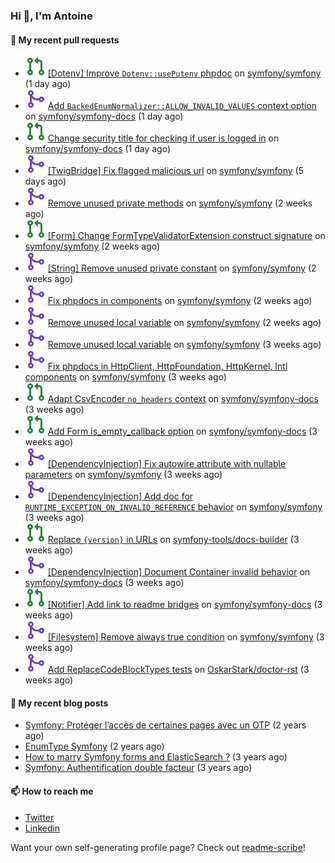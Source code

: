 ### Hi 👋, I'm Antoine

#### 👷 My recent pull requests

- ![](./assets/pr-open.svg) [[Dotenv] Improve `Dotenv::usePutenv` phpdoc](https://github.com/symfony/symfony/pull/49649) on [symfony/symfony](https://github.com/symfony/symfony) (1 day ago)
- ![](./assets/pr-merged.svg) [Add `BackedEnumNormalizer::ALLOW_INVALID_VALUES` context option](https://github.com/symfony/symfony-docs/pull/18037) on [symfony/symfony-docs](https://github.com/symfony/symfony-docs) (1 day ago)
- ![](./assets/pr-open.svg) [Change security title for checking if user is logged in](https://github.com/symfony/symfony-docs/pull/18036) on [symfony/symfony-docs](https://github.com/symfony/symfony-docs) (1 day ago)
- ![](./assets/pr-merged.svg) [[TwigBridge] Fix flagged malicious url](https://github.com/symfony/symfony/pull/49602) on [symfony/symfony](https://github.com/symfony/symfony) (5 days ago)
- ![](./assets/pr-merged.svg) [Remove unused private methods](https://github.com/symfony/symfony/pull/49517) on [symfony/symfony](https://github.com/symfony/symfony) (2 weeks ago)
- ![](./assets/pr-open.svg) [[Form] Change FormTypeValidatorExtension construct signature](https://github.com/symfony/symfony/pull/49502) on [symfony/symfony](https://github.com/symfony/symfony) (2 weeks ago)
- ![](./assets/pr-merged.svg) [[String] Remove unused private constant](https://github.com/symfony/symfony/pull/49501) on [symfony/symfony](https://github.com/symfony/symfony) (2 weeks ago)
- ![](./assets/pr-merged.svg) [Fix phpdocs in components](https://github.com/symfony/symfony/pull/49482) on [symfony/symfony](https://github.com/symfony/symfony) (2 weeks ago)
- ![](./assets/pr-merged.svg) [Remove unused local variable](https://github.com/symfony/symfony/pull/49481) on [symfony/symfony](https://github.com/symfony/symfony) (2 weeks ago)
- ![](./assets/pr-merged.svg) [Remove unused local variable](https://github.com/symfony/symfony/pull/49435) on [symfony/symfony](https://github.com/symfony/symfony) (3 weeks ago)
- ![](./assets/pr-merged.svg) [Fix phpdocs in HttpClient, HttpFoundation, HttpKernel, Intl components](https://github.com/symfony/symfony/pull/49432) on [symfony/symfony](https://github.com/symfony/symfony) (3 weeks ago)
- ![](./assets/pr-open.svg) [Adapt CsvEncoder `no_headers` context](https://github.com/symfony/symfony-docs/pull/17907) on [symfony/symfony-docs](https://github.com/symfony/symfony-docs) (3 weeks ago)
- ![](./assets/pr-open.svg) [Add Form is_empty_callback option](https://github.com/symfony/symfony-docs/pull/17906) on [symfony/symfony-docs](https://github.com/symfony/symfony-docs) (3 weeks ago)
- ![](./assets/pr-merged.svg) [[DependencyInjection] Fix autowire attribute with nullable parameters](https://github.com/symfony/symfony/pull/49379) on [symfony/symfony](https://github.com/symfony/symfony) (3 weeks ago)
- ![](./assets/pr-merged.svg) [[DependencyInjection] Add doc for `RUNTIME_EXCEPTION_ON_INVALID_REFERENCE` behavior](https://github.com/symfony/symfony/pull/49377) on [symfony/symfony](https://github.com/symfony/symfony) (3 weeks ago)
- ![](./assets/pr-open.svg) [Replace `{version}` in URLs](https://github.com/symfony-tools/docs-builder/pull/149) on [symfony-tools/docs-builder](https://github.com/symfony-tools/docs-builder) (3 weeks ago)
- ![](./assets/pr-merged.svg) [[DependencyInjection] Document Container invalid behavior](https://github.com/symfony/symfony-docs/pull/17903) on [symfony/symfony-docs](https://github.com/symfony/symfony-docs) (3 weeks ago)
- ![](./assets/pr-open.svg) [[Notifier] Add link to readme bridges](https://github.com/symfony/symfony-docs/pull/17902) on [symfony/symfony-docs](https://github.com/symfony/symfony-docs) (3 weeks ago)
- ![](./assets/pr-merged.svg) [[Filesystem] Remove always true condition](https://github.com/symfony/symfony/pull/49341) on [symfony/symfony](https://github.com/symfony/symfony) (3 weeks ago)
- ![](./assets/pr-merged.svg) [Add ReplaceCodeBlockTypes tests](https://github.com/OskarStark/doctor-rst/pull/1316) on [OskarStark/doctor-rst](https://github.com/OskarStark/doctor-rst) (3 weeks ago)


#### 📜 My recent blog posts

- [Symfony: Protéger l’accès de certaines pages avec un OTP](https://alamirault.medium.com/symfony-prot%C3%A9ger-lacc%C3%A8s-de-certaines-pages-avec-un-otp-4d72458e3d08?source=rss-cebacd5f419e------2) (2 years ago)
- [EnumType Symfony](https://alamirault.medium.com/enumtype-symfony-cf7dc32ca2f2?source=rss-cebacd5f419e------2) (2 years ago)
- [How to marry Symfony forms and ElasticSearch ?](https://alamirault.medium.com/how-to-marry-symfony-forms-and-elasticsearch-24a9ccefa185?source=rss-cebacd5f419e------2) (3 years ago)
- [Symfony: Authentification double facteur](https://alamirault.medium.com/symfony-authentification-double-facteur-a2be5d405420?source=rss-cebacd5f419e------2) (3 years ago)

#### 📫 How to reach me

- [Twitter](https://twitter.com/a_lamirault)
- [Linkedin](https://www.linkedin.com/in/antoine-lamirault-9a9a9a107/)

Want your own self-generating profile page? Check out [readme-scribe](https://github.com/muesli/readme-scribe)!
